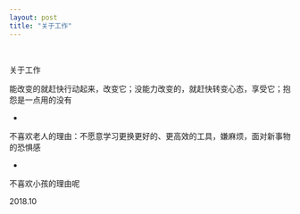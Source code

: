 ```yaml
---
layout: post
title: "关于工作"
---
```


  
&nbsp;
&nbsp;


关于工作

能改变的就赶快行动起来，改变它；没能力改变的，就赶快转变心态，享受它；抱怨是一点用的没有

*

不喜欢老人的理由：不愿意学习更换更好的、更高效的工具，嫌麻烦，面对新事物的恐惧感

*

不喜欢小孩的理由呢

2018.10